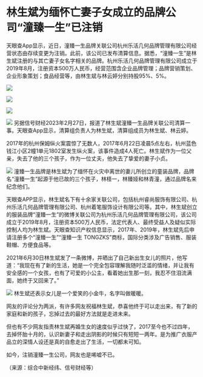 # 林生斌为缅怀亡妻子女成立的品牌公司“潼臻一生”已注销

天眼查App显示，近日，潼臻一生品牌关联公司杭州乐活几何品牌管理有限公司经营状态由存续变更为注销。此前，该公司已发布清算信息。据悉，“潼臻一生”是林生斌注册的与其亡妻子女名字相关的品牌。杭州乐活几何品牌管理有限公司成立于2019年8月，注册资本500万人民币，经营范围含企业品牌管理；品牌营销策划、企业形象策划；食品经营等，由林生斌与林云婷分别持股95%、5%。

![](https://inews.gtimg.com/news_bt/ODF3gAxWBNxYYhkOqYsj6NK9CxAal6juQkfrwB-N13OXEAA/1000)

![](https://inews.gtimg.com/news_bt/OxU2s028aE1nPHW784iPRvPHrSYR53RRXD-qbWiejWmrUAA/1000)

![](https://inews.gtimg.com/news_bt/OpN-w-rG1AYJbrNNk3G0jGd3ODwvt_9pi1nZvrm7htkjoAA/1000)

![](https://inews.gtimg.com/news_bt/Ox6VvLTkd5Lr2QcbeApXkD1h0_9FDzdPhYWTpYHeaWOdMAA/1000)
另据信号财经2023年2月27日，报道了林生斌潼臻一生品牌关联公司清算一事。天眼查App显示，清算组负责人为林生斌，清算组成员为林生斌、林云婷。

2017年的杭州保姆纵火案震惊了无数人，2017年6月22日凌晨5点左右，杭州蓝色钱江小区2幢1单元1802室发生纵火案，该事件造成4人死亡。林生斌作为一位父亲，失去了他的三个孩子，作为一位丈夫，他失去了挚爱的妻子小贞。

![](https://inews.gtimg.com/news_bt/Oi3E1NbYvZp7IGoDphobns-CH7JIg6F_IkZlFJZw0sy08AA/1000)
潼臻一生品牌是林生斌为了缅怀在火灾中离世的妻儿所创立的童装品牌，品牌名“潼臻一生”起源于他已故的三个孩子，林柽一，林臻娅和林青潼，通过品牌名来纪念他们。

天眼查APP显示，林生斌名下有十余家关联公司，包括杭州睿尚服饰有限公司、杭州乐活几何品牌管理有限公司、杭州着笔服饰设计有限公司等。其中，林生斌创立的服装品牌“潼臻一生”的微博关联公司为杭州乐活几何品牌管理有限公司，该公司成立于2019年8月，注册资本500万人民币，法定代表人、最终受益人及疑似实际控制人均为林生斌。天眼查知识产权信息显示，2017年、2019年，林生斌先后申请注册多个“潼臻一生”“潼臻一生
TONGZKS”商标，国际分类涉及广告销售、服装鞋帽、方便食品等。

2021年6月30日林生斌发了一条微博，并晒出了自己新出生女儿的照片，他写道：“我现在有了新的生活，她是一个完全包容理解我随时泛滥的情绪，并让我有安全感的一个女孩，也有了可爱的小公主，看着她出生那一刻，我忍不住泪流满面，她终于又回来了。”

![](https://inews.gtimg.com/news_bt/Oq-n3-velzSqcEo6Hsa2z3_YW24GXK17mXBD4G-_H0qFMAA/1000)
林生斌还表示女儿是一个爱笑的小金牛，名字叫做暖暖。

网友的评论分为两派，有许多网友祝福林生斌，恭喜他终于可以走出来，有了新的家庭和新的孩子，忘掉过去的最好方法就是走进未来。

但也有不少网友指责林生斌再婚生女的速度似乎过快了，2017至今也不过四年，去掉怀胎十月的，认识新妻子和走出阴影的时候只有短短一两年。是为推广衣服产品立的深情人设还是真的自愈走出了生活，一切都未可知。

如今，注销潼臻一生公司，网友也是唏嘘不已。

（来源：综合中新经纬、信号财经等）

